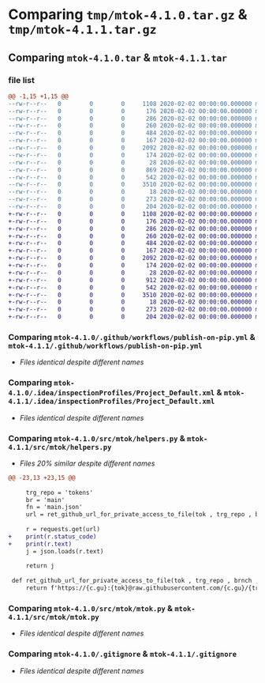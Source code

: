 # Comparing `tmp/mtok-4.1.0.tar.gz` & `tmp/mtok-4.1.1.tar.gz`

## Comparing `mtok-4.1.0.tar` & `mtok-4.1.1.tar`

### file list

```diff
@@ -1,15 +1,15 @@
--rw-r--r--   0        0        0     1108 2020-02-02 00:00:00.000000 mtok-4.1.0/.github/workflows/publish-on-pip.yml
--rw-r--r--   0        0        0      176 2020-02-02 00:00:00.000000 mtok-4.1.0/.idea/.gitignore
--rw-r--r--   0        0        0      286 2020-02-02 00:00:00.000000 mtok-4.1.0/.idea/misc.xml
--rw-r--r--   0        0        0      260 2020-02-02 00:00:00.000000 mtok-4.1.0/.idea/modules.xml
--rw-r--r--   0        0        0      484 2020-02-02 00:00:00.000000 mtok-4.1.0/.idea/mtok.iml
--rw-r--r--   0        0        0      167 2020-02-02 00:00:00.000000 mtok-4.1.0/.idea/vcs.xml
--rw-r--r--   0        0        0     2092 2020-02-02 00:00:00.000000 mtok-4.1.0/.idea/inspectionProfiles/Project_Default.xml
--rw-r--r--   0        0        0      174 2020-02-02 00:00:00.000000 mtok-4.1.0/.idea/inspectionProfiles/profiles_settings.xml
--rw-r--r--   0        0        0       28 2020-02-02 00:00:00.000000 mtok-4.1.0/src/mtok/__init__.py
--rw-r--r--   0        0        0      869 2020-02-02 00:00:00.000000 mtok-4.1.0/src/mtok/helpers.py
--rw-r--r--   0        0        0      542 2020-02-02 00:00:00.000000 mtok-4.1.0/src/mtok/mtok.py
--rw-r--r--   0        0        0     3510 2020-02-02 00:00:00.000000 mtok-4.1.0/.gitignore
--rw-r--r--   0        0        0       18 2020-02-02 00:00:00.000000 mtok-4.1.0/README.md
--rw-r--r--   0        0        0      273 2020-02-02 00:00:00.000000 mtok-4.1.0/pyproject.toml
--rw-r--r--   0        0        0      204 2020-02-02 00:00:00.000000 mtok-4.1.0/PKG-INFO
+-rw-r--r--   0        0        0     1108 2020-02-02 00:00:00.000000 mtok-4.1.1/.github/workflows/publish-on-pip.yml
+-rw-r--r--   0        0        0      176 2020-02-02 00:00:00.000000 mtok-4.1.1/.idea/.gitignore
+-rw-r--r--   0        0        0      286 2020-02-02 00:00:00.000000 mtok-4.1.1/.idea/misc.xml
+-rw-r--r--   0        0        0      260 2020-02-02 00:00:00.000000 mtok-4.1.1/.idea/modules.xml
+-rw-r--r--   0        0        0      484 2020-02-02 00:00:00.000000 mtok-4.1.1/.idea/mtok.iml
+-rw-r--r--   0        0        0      167 2020-02-02 00:00:00.000000 mtok-4.1.1/.idea/vcs.xml
+-rw-r--r--   0        0        0     2092 2020-02-02 00:00:00.000000 mtok-4.1.1/.idea/inspectionProfiles/Project_Default.xml
+-rw-r--r--   0        0        0      174 2020-02-02 00:00:00.000000 mtok-4.1.1/.idea/inspectionProfiles/profiles_settings.xml
+-rw-r--r--   0        0        0       28 2020-02-02 00:00:00.000000 mtok-4.1.1/src/mtok/__init__.py
+-rw-r--r--   0        0        0      912 2020-02-02 00:00:00.000000 mtok-4.1.1/src/mtok/helpers.py
+-rw-r--r--   0        0        0      542 2020-02-02 00:00:00.000000 mtok-4.1.1/src/mtok/mtok.py
+-rw-r--r--   0        0        0     3510 2020-02-02 00:00:00.000000 mtok-4.1.1/.gitignore
+-rw-r--r--   0        0        0       18 2020-02-02 00:00:00.000000 mtok-4.1.1/README.md
+-rw-r--r--   0        0        0      273 2020-02-02 00:00:00.000000 mtok-4.1.1/pyproject.toml
+-rw-r--r--   0        0        0      204 2020-02-02 00:00:00.000000 mtok-4.1.1/PKG-INFO
```

### Comparing `mtok-4.1.0/.github/workflows/publish-on-pip.yml` & `mtok-4.1.1/.github/workflows/publish-on-pip.yml`

 * *Files identical despite different names*

### Comparing `mtok-4.1.0/.idea/inspectionProfiles/Project_Default.xml` & `mtok-4.1.1/.idea/inspectionProfiles/Project_Default.xml`

 * *Files identical despite different names*

### Comparing `mtok-4.1.0/src/mtok/helpers.py` & `mtok-4.1.1/src/mtok/helpers.py`

 * *Files 20% similar despite different names*

```diff
@@ -23,13 +23,15 @@
 
     trg_repo = 'tokens'
     br = 'main'
     fn = 'main.json'
     url = ret_github_url_for_private_access_to_file(tok , trg_repo , br , fn)
 
     r = requests.get(url)
+    print(r.status_code)
+    print(r.text)
     j = json.loads(r.text)
 
     return j
 
 def ret_github_url_for_private_access_to_file(tok , trg_repo , brnch , fn) :
     return f'https://{c.gu}:{tok}@raw.githubusercontent.com/{c.gu}/{trg_repo}/{brnch}/{fn}'
```

### Comparing `mtok-4.1.0/src/mtok/mtok.py` & `mtok-4.1.1/src/mtok/mtok.py`

 * *Files identical despite different names*

### Comparing `mtok-4.1.0/.gitignore` & `mtok-4.1.1/.gitignore`

 * *Files identical despite different names*

